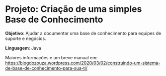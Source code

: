 # Projeto: Criação de uma simples Base de Conhecimento

**Objetivo**: Ajudar a documentar uma base de conhecimento para equipes de suporte e negócios.

**Linguagem**: Java

Maiores informações e um breve manual em: https://blogdozouza.wordpress.com/2020/03/02/construindo-um-sistema-de-base-de-conhecimento-para-sua-ti/

